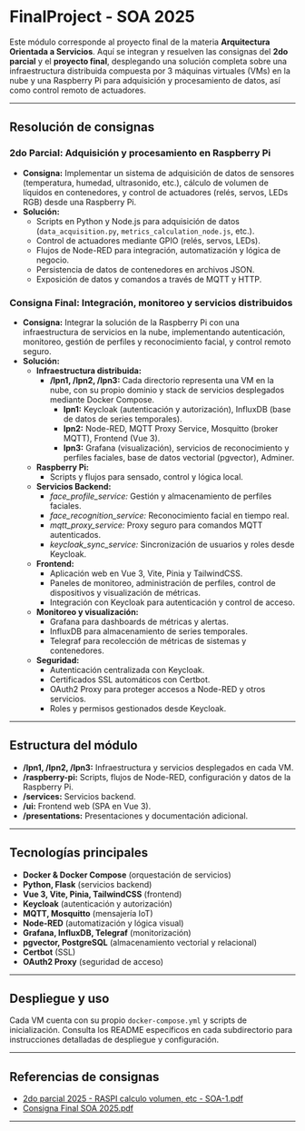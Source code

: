 # FinalProject - SOA 2025

Este módulo corresponde al proyecto final de la materia **Arquitectura Orientada a Servicios**. Aquí se integran y resuelven las consignas del **2do parcial** y el **proyecto final**, desplegando una solución completa sobre una infraestructura distribuida compuesta por 3 máquinas virtuales (VMs) en la nube y una Raspberry Pi para adquisición y procesamiento de datos, así como control remoto de actuadores.

---

## Resolución de consignas

### 2do Parcial: Adquisición y procesamiento en Raspberry Pi

- **Consigna:** Implementar un sistema de adquisición de datos de sensores (temperatura, humedad, ultrasonido, etc.), cálculo de volumen de líquidos en contenedores, y control de actuadores (relés, servos, LEDs RGB) desde una Raspberry Pi.
- **Solución:**  
  - Scripts en Python y Node.js para adquisición de datos (`data_acquisition.py`, `metrics_calculation_node.js`, etc.).
  - Control de actuadores mediante GPIO (relés, servos, LEDs).
  - Flujos de Node-RED para integración, automatización y lógica de negocio.
  - Persistencia de datos de contenedores en archivos JSON.
  - Exposición de datos y comandos a través de MQTT y HTTP.

### Consigna Final: Integración, monitoreo y servicios distribuidos

- **Consigna:** Integrar la solución de la Raspberry Pi con una infraestructura de servicios en la nube, implementando autenticación, monitoreo, gestión de perfiles y reconocimiento facial, y control remoto seguro.
- **Solución:**  
  - **Infraestructura distribuida:**  
    - **/lpn1, /lpn2, /lpn3:** Cada directorio representa una VM en la nube, con su propio dominio y stack de servicios desplegados mediante Docker Compose.
      - **lpn1:** Keycloak (autenticación y autorización), InfluxDB (base de datos de series temporales).
      - **lpn2:** Node-RED, MQTT Proxy Service, Mosquitto (broker MQTT), Frontend (Vue 3).
      - **lpn3:** Grafana (visualización), servicios de reconocimiento y perfiles faciales, base de datos vectorial (pgvector), Adminer.
  - **Raspberry Pi:**  
    - Scripts y flujos para sensado, control y lógica local.
  - **Servicios Backend:**  
    - *face_profile_service:* Gestión y almacenamiento de perfiles faciales.
    - *face_recognition_service:* Reconocimiento facial en tiempo real.
    - *mqtt_proxy_service:* Proxy seguro para comandos MQTT autenticados.
    - *keycloak_sync_service:* Sincronización de usuarios y roles desde Keycloak.
  - **Frontend:**  
    - Aplicación web en Vue 3, Vite, Pinia y TailwindCSS.
    - Paneles de monitoreo, administración de perfiles, control de dispositivos y visualización de métricas.
    - Integración con Keycloak para autenticación y control de acceso.
  - **Monitoreo y visualización:**  
    - Grafana para dashboards de métricas y alertas.
    - InfluxDB para almacenamiento de series temporales.
    - Telegraf para recolección de métricas de sistemas y contenedores.
  - **Seguridad:**  
    - Autenticación centralizada con Keycloak.
    - Certificados SSL automáticos con Certbot.
    - OAuth2 Proxy para proteger accesos a Node-RED y otros servicios.
    - Roles y permisos gestionados desde Keycloak.

---

## Estructura del módulo

- **/lpn1, /lpn2, /lpn3:** Infraestructura y servicios desplegados en cada VM.
- **/raspberry-pi:** Scripts, flujos de Node-RED, configuración y datos de la Raspberry Pi.
- **/services:** Servicios backend.
- **/ui:** Frontend web (SPA en Vue 3).
- **/presentations:** Presentaciones y documentación adicional.

---

## Tecnologías principales

- **Docker & Docker Compose** (orquestación de servicios)
- **Python, Flask** (servicios backend)
- **Vue 3, Vite, Pinia, TailwindCSS** (frontend)
- **Keycloak** (autenticación y autorización)
- **MQTT, Mosquitto** (mensajería IoT)
- **Node-RED** (automatización y lógica visual)
- **Grafana, InfluxDB, Telegraf** (monitorización)
- **pgvector, PostgreSQL** (almacenamiento vectorial y relacional)
- **Certbot** (SSL)
- **OAuth2 Proxy** (seguridad de acceso)

---

## Despliegue y uso

Cada VM cuenta con su propio `docker-compose.yml` y scripts de inicialización. Consulta los README específicos en cada subdirectorio para instrucciones detalladas de despliegue y configuración.

---

## Referencias de consignas

- [2do parcial 2025 - RASPI calculo volumen, etc - SOA-1.pdf](./2do%20parcial%202025%20-%20RASPI%20calculo%20volumen,%20etc%20-%20SOA-1.pdf)
- [Consigna Final SOA 2025.pdf](./Consigna%20Final%20SOA%202025.pdf)

---
